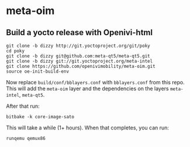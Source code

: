 # meta-oim

## Build a yocto release with Openivi-html

    git clone -b dizzy http://git.yoctoproject.org/git/poky
    cd poky
    git clone -b dizzy git@github.com:meta-qt5/meta-qt5.git
    git clone -b dizzy git://git.yoctoproject.org/meta-intel
    git clone https://github.com/openivimobility/meta-oim.git
    source oe-init-build-env

Now replace `build/conf/bblayers.conf` with `bblayers.conf` from this repo. This will add the `meta-oim` layer and the dependencies on the layers `meta-intel`, `meta-qt5`.

After that run:

    bitbake -k core-image-sato

This will take a while (1+ hours). When that completes, you can run:

    runqemu qemux86
